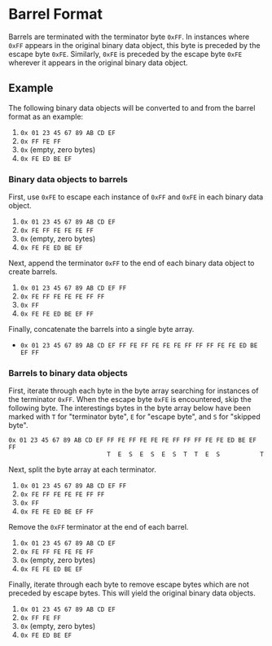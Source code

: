# Barrel Format

Barrels are terminated with the terminator byte `0xFF`. In instances where `0xFF` appears in the original binary data
object, this byte is preceded by the escape byte `0xFE`. Similarly, `0xFE` is preceded by the escape byte `0xFE`
wherever it appears in the original binary data object.

## Example

The following binary data objects will be converted to and from the barrel format as an example:

1. `0x 01 23 45 67 89 AB CD EF`
2. `0x FF FE FF`
3. `0x` (empty, zero bytes)
4. `0x FE ED BE EF`

### Binary data objects to barrels

First, use `0xFE` to escape each instance of `0xFF` and `0xFE` in each binary data object.

1. `0x 01 23 45 67 89 AB CD EF`
2. `0x FE FF FE FE FE FF`
3. `0x` (empty, zero bytes)
4. `0x FE FE ED BE EF`

Next, append the terminator `0xFF` to the end of each binary data object to create barrels.

1. `0x 01 23 45 67 89 AB CD EF FF`
2. `0x FE FF FE FE FE FF FF`
3. `0x FF`
4. `0x FE FE ED BE EF FF`

Finally, concatenate the barrels into a single byte array.

* `0x 01 23 45 67 89 AB CD EF FF FE FF FE FE FE FF FF FF FE FE ED BE EF FF`

### Barrels to binary data objects

First, iterate through each byte in the byte array searching for instances of the terminator `0xFF`. When the escape byte
`0xFE` is encountered, skip the following byte. The interestings bytes in the byte array below have been marked with `T`
for "terminator byte", `E` for "escape byte", and `S` for "skipped byte".

```
0x 01 23 45 67 89 AB CD EF FF FE FF FE FE FE FF FF FF FE FE ED BE EF FF
                           T  E  S  E  S  E  S  T  T  E  S           T
```

Next, split the byte array at each terminator.

1. `0x 01 23 45 67 89 AB CD EF FF`
2. `0x FE FF FE FE FE FF FF`
3. `0x FF`
4. `0x FE FE ED BE EF FF`

Remove the `0xFF` terminator at the end of each barrel.

1. `0x 01 23 45 67 89 AB CD EF`
2. `0x FE FF FE FE FE FF`
3. `0x` (empty, zero bytes)
4. `0x FE FE ED BE EF`

Finally, iterate through each byte to remove escape bytes which are not preceded by escape bytes. This will yield the
original binary data objects.

1. `0x 01 23 45 67 89 AB CD EF`
2. `0x FF FE FF`
3. `0x` (empty, zero bytes)
4. `0x FE ED BE EF`
